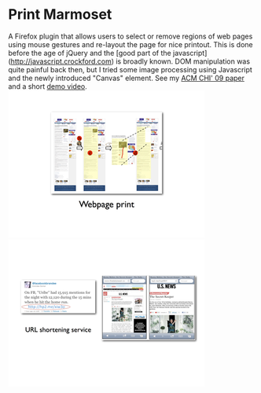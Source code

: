 Print Marmoset
==========
A Firefox plugin that allows users to select or remove regions of web pages using mouse gestures and re-layout the page for nice printout. This is done before the age of jQuery and the [good part of the javascript] (http://javascript.crockford.com) is broadly known. DOM manipulation was quite painful back then, but I tried some image processing using Javascript and the newly introduced "Canvas" element. See my
[ACM CHI' 09 paper](http://dl.acm.org/citation.cfm?id=1518720) and a short [demo video](http://youtu.be/F0vbTG2FXVQ).
![image](slides6.png)![image](slides8.png)